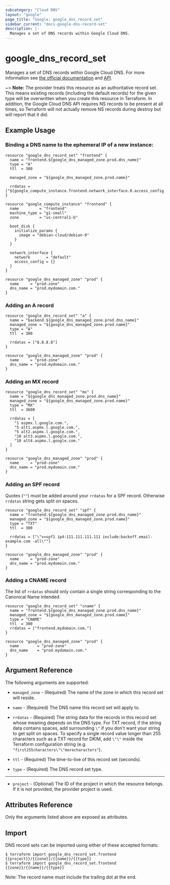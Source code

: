 ```yaml
---
subcategory: "Cloud DNS"
layout: "google"
page_title: "Google: google_dns_record_set"
sidebar_current: "docs-google-dns-record-set"
description: |-
  Manages a set of DNS records within Google Cloud DNS.
---
```


# google\_dns\_record\_set

Manages a set of DNS records within Google Cloud DNS. For more information see [the official documentation](https://cloud.google.com/dns/records/) and
[API](https://cloud.google.com/dns/api/v1/resourceRecordSets).

~> **Note:** The provider treats this resource as an authoritative record set. This means existing records (including the default records) for the given type will be overwritten when you create this resource in Terraform. In addition, the Google Cloud DNS API requires NS records to be present at all times, so Terraform will not actually remove NS records during destroy but will report that it did.

## Example Usage

### Binding a DNS name to the ephemeral IP of a new instance:

```hcl
resource "google_dns_record_set" "frontend" {
  name = "frontend.${google_dns_managed_zone.prod.dns_name}"
  type = "A"
  ttl  = 300

  managed_zone = "${google_dns_managed_zone.prod.name}"

  rrdatas = ["${google_compute_instance.frontend.network_interface.0.access_config.0.nat_ip}"]
}

resource "google_compute_instance" "frontend" {
  name         = "frontend"
  machine_type = "g1-small"
  zone         = "us-central1-b"

  boot_disk {
    initialize_params {
      image = "debian-cloud/debian-9"
    }
  }

  network_interface {
    network       = "default"
    access_config = {}
  }
}

resource "google_dns_managed_zone" "prod" {
  name     = "prod-zone"
  dns_name = "prod.mydomain.com."
}
```

### Adding an A record

```hcl
resource "google_dns_record_set" "a" {
  name = "backend.${google_dns_managed_zone.prod.dns_name}"
  managed_zone = "${google_dns_managed_zone.prod.name}"
  type = "A"
  ttl  = 300

  rrdatas = ["8.8.8.8"]
}

resource "google_dns_managed_zone" "prod" {
  name     = "prod-zone"
  dns_name = "prod.mydomain.com."
}
```

### Adding an MX record

```hcl
resource "google_dns_record_set" "mx" {
  name = "${google_dns_managed_zone.prod.dns_name}"
  managed_zone = "${google_dns_managed_zone.prod.name}"
  type = "MX"
  ttl  = 3600

  rrdatas = [
    "1 aspmx.l.google.com.",
    "5 alt1.aspmx.l.google.com.",
    "5 alt2.aspmx.l.google.com.",
    "10 alt3.aspmx.l.google.com.",
    "10 alt4.aspmx.l.google.com."
  ]
}

resource "google_dns_managed_zone" "prod" {
  name     = "prod-zone"
  dns_name = "prod.mydomain.com."
}
```

### Adding an SPF record

Quotes (`""`) must be added around your `rrdatas` for a SPF record. Otherwise `rrdatas` string gets split on spaces.

```hcl
resource "google_dns_record_set" "spf" {
  name = "frontend.${google_dns_managed_zone.prod.dns_name}"
  managed_zone = "${google_dns_managed_zone.prod.name}"
  type = "TXT"
  ttl  = 300

  rrdatas = ["\"v=spf1 ip4:111.111.111.111 include:backoff.email-example.com -all\""]
}

resource "google_dns_managed_zone" "prod" {
  name     = "prod-zone"
  dns_name = "prod.mydomain.com."
}
```

### Adding a CNAME record

 The list of `rrdatas` should only contain a single string corresponding to the Canonical Name intended.

```hcl
resource "google_dns_record_set" "cname" {
  name = "frontend.${google_dns_managed_zone.prod.dns_name}"
  managed_zone = "${google_dns_managed_zone.prod.name}"
  type = "CNAME"
  ttl  = 300
  rrdatas = ["frontend.mydomain.com."]
}

resource "google_dns_managed_zone" "prod" {
  name        = "prod-zone"
  dns_name    = "prod.mydomain.com."
}
```

## Argument Reference

The following arguments are supported:

* `managed_zone` - (Required) The name of the zone in which this record set will
    reside.

* `name` - (Required) The DNS name this record set will apply to.

* `rrdatas` - (Required) The string data for the records in this record set
    whose meaning depends on the DNS type. For TXT record, if the string data contains spaces, add surrounding `\"` if you don't want your string to get split on spaces. To specify a single record value longer than 255 characters such as a TXT record for DKIM, add `\"\"` inside the Terraform configuration string (e.g. `"first255characters\"\"morecharacters"`).

* `ttl` - (Required) The time-to-live of this record set (seconds).

* `type` - (Required) The DNS record set type.

- - -

* `project` - (Optional) The ID of the project in which the resource belongs. If it
    is not provided, the provider project is used.

## Attributes Reference

Only the arguments listed above are exposed as attributes.

## Import

DNS record sets can be imported using either of these accepted formats:

```
$ terraform import google_dns_record_set.frontend {{project}}/{{zone}}/{{name}}/{{type}}
$ terraform import google_dns_record_set.frontend {{zone}}/{{name}}/{{type}}
```

Note: The record name must include the trailing dot at the end.
